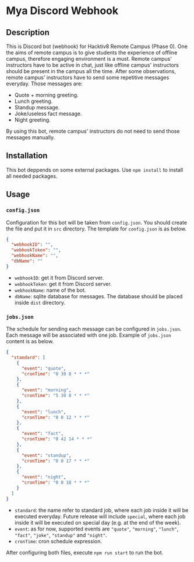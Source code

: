 # Mya Discord Webhook

## Description

This is Discord bot (webhook) for Hacktiv8 Remote Campus (Phase 0). One the aims of remote campus is to give students the experience of offline campus, therefore engaging environment is a must. Remote campus' instructors have to be active in chat, just like offline campus' instructors should be present in the campus all the time. After some observations, remote campus' instructors have to send some repetitive messages everyday. Those messages are:

- Quote + morning greeting.
- Lunch greeting.
- Standup message.
- Joke/useless fact message.
- Night greeting.

By using this bot, remote campus' instructors do not need to send those messages manually.

## Installation

This bot deppends on some external packages. Use `npm install` to install all needed packages.

## Usage

### `config.json`

Configuration for this bot will be taken from `config.json`. You should create the file and put it in `src` directory. The template for `config.json` is as below.

```json
{
  "webhookID": "",
  "webhookToken": "",
  "webhookName": "",
  "dbName": ""
}
```

- `webhookID`: get it from Discord server.
- `webhookToken`: get it from Discord server.
- `webhookName`: name of the bot.
- `dbName`: sqlite database for messages. The database should be placed inside `dist` directory.

### `jobs.json`

The schedule for sending each message can be configured in `jobs.json`. Each message will be associated with one job. Example of `jobs.json` content is as below.

```json
{
  "standard": [
    {
      "event": "quote",
      "cronTime": "0 30 8 * * *"
    },
    {
      "event": "morning",
      "cronTime": "5 30 8 * * *"
    },
    {
      "event": "lunch",
      "cronTime": "0 0 12 * * *"
    },
    {
      "event": "fact",
      "cronTime": "0 42 14 * * *"
    },
    {
      "event": "standup",
      "cronTime": "0 0 17 * * *"
    },
    {
      "event": "night",
      "cronTime": "0 0 18 * * *"
    }
  ]
}
```

- `standard`: the name refer to standard job, where each job inside it will be executed everyday. Future release will include `special`, where each job inside it will be executed on special day (e.g. at the end of the week).
- `event`: as for now, supported events are `"quote"`, `"morning"`, `"lunch"`, `"fact"`, `"joke"`, `"standup"` and `"night"`.
- `cronTime`: cron schedule expression.

After configuring both files, execute `npm run start` to run the bot.
